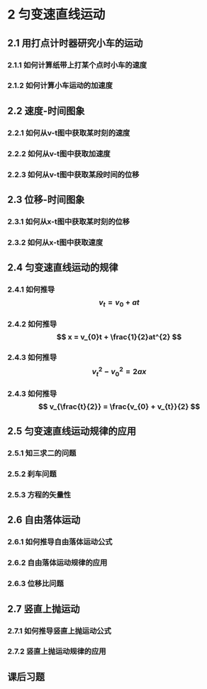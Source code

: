 # 2 匀变速直线运动

## 2.1 用打点计时器研究小车的运动

### 2.1.1 如何计算纸带上打某个点时小车的速度

### 2.1.2 如何计算小车运动的加速度

## 2.2 速度-时间图象

### 2.2.1 如何从v-t图中获取某时刻的速度

### 2.2.2 如何从v-t图中获取加速度

### 2.2.3 如何从v-t图中获取某段时间的位移

## 2.3 位移-时间图象

### 2.3.1 如何从x-t图中获取某时刻的位移

### 2.3.2 如何从x-t图中获取速度

## 2.4 匀变速直线运动的规律

### 2.4.1 如何推导 $$ v_{t} = v_{0} + at $$

### 2.4.2 如何推导 $$ x = v_{0}t + \frac{1}{2}at^{2} $$

### 2.4.3 如何推导 $$ v_{t}^{2}-v_{0}^2 = 2ax $$

### 2.4.3 如何推导 $$ v_{\frac{t}{2}} = \frac{v_{0} + v_{t}}{2} $$

## 2.5 匀变速直线运动规律的应用

### 2.5.1 知三求二的问题

### 2.5.2 刹车问题

### 2.5.3 方程的矢量性

## 2.6 自由落体运动

### 2.6.1 如何推导自由落体运动公式

### 2.6.2 自由落体运动规律的应用

### 2.6.3 位移比问题

## 2.7 竖直上抛运动

### 2.7.1 如何推导竖直上抛运动公式

### 2.7.2 竖直上抛运动规律的应用

## 课后习题

